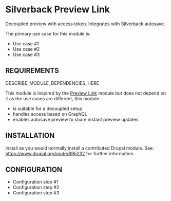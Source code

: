 # Silverback Preview Link

Decoupled preview with access token. Integrates with Silverback autosave.

The primary use case for this module is:

- Use case #1
- Use case #2
- Use case #3

## REQUIREMENTS

DESCRIBE_MODULE_DEPENDENCIES_HERE

This module is inspired by the [Preview Link](https://www.drupal.org/project/preview_link) module
but does not depend on it as the use cases are different, this module 
- is suitable for a decoupled setup
- handles access based on GraphQL
- enables autosave preview to share instant preview updates

## INSTALLATION

Install as you would normally install a contributed Drupal module.
See: https://www.drupal.org/node/895232 for further information.

## CONFIGURATION
- Configuration step #1
- Configuration step #2
- Configuration step #3
